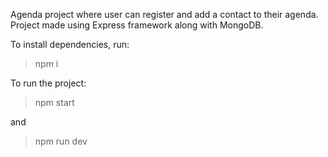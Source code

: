 Agenda project where user can register and add a contact to their agenda.
Project made using Express framework along with MongoDB.

To install dependencies, run:
> npm i

To run the project:
> npm start

and

> npm run dev

